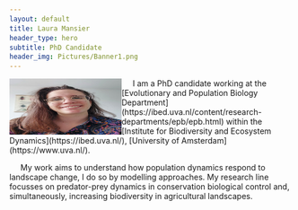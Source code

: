 ```yaml
---
layout: default
title: Laura Mansier
header_type: hero
subtitle: PhD Candidate
header_img: Pictures/Banner1.png
---
```


<img src="Pictures/Foto Laura 1.jpeg" align="left" width="200" height="100">    
&nbsp;&nbsp;&nbsp;&nbsp; I am a PhD candidate working at the [Evolutionary and Population Biology Department](https://ibed.uva.nl/content/research-departments/epb/epb.html) within the [Institute for Biodiversity and Ecosystem Dynamics](https://ibed.uva.nl/), [University of Amsterdam](https://www.uva.nl/).

&nbsp;&nbsp;&nbsp;&nbsp;  My work aims to understand how population dynamics respond to landscape change, I do so by modelling approaches. My research line focusses on predator-prey dynamics in conservation biological control and, simultaneously, increasing biodiversity in agricultural landscapes. 
